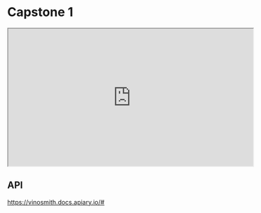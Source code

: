 # Capstone 1

<iframe width="560" height="315" src='https://dbdiagram.io/embed/63d7fe71296d97641d7d1bb4'> </iframe>

## API
https://vinosmith.docs.apiary.io/#
